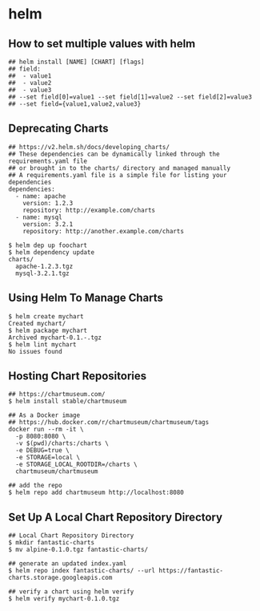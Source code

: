 helm
====

## How to set multiple values with helm

    ## helm install [NAME] [CHART] [flags]
    ## field:
    ##  - value1
    ##  - value2
    ##  - value3
    ## --set field[0]=value1 --set field[1]=value2 --set field[2]=value3
    ## --set field={value1,value2,value3}

## Deprecating Charts

    ## https://v2.helm.sh/docs/developing_charts/
    ## These dependencies can be dynamically linked through the requirements.yaml file
    ## or brought in to the charts/ directory and managed manually
    ## A requirements.yaml file is a simple file for listing your dependencies
    dependencies:
      - name: apache
        version: 1.2.3
        repository: http://example.com/charts
      - name: mysql
        version: 3.2.1
        repository: http://another.example.com/charts

    $ helm dep up foochart
    $ helm dependency update
    charts/
      apache-1.2.3.tgz
      mysql-3.2.1.tgz

## Using Helm To Manage Charts

    $ helm create mychart
    Created mychart/
    $ helm package mychart
    Archived mychart-0.1.-.tgz
    $ helm lint mychart
    No issues found

## Hosting Chart Repositories

    ## https://chartmuseum.com/
    $ helm install stable/chartmuseum

    ## As a Docker image
    ## https://hub.docker.com/r/chartmuseum/chartmuseum/tags
    docker run --rm -it \
      -p 8080:8080 \
      -v $(pwd)/charts:/charts \
      -e DEBUG=true \
      -e STORAGE=local \
      -e STORAGE_LOCAL_ROOTDIR=/charts \
      chartmuseum/chartmuseum

    ## add the repo
    $ helm repo add chartmuseum http://localhost:8080

## Set Up A Local Chart Repository Directory

    ## Local Chart Repository Directory
    $ mkdir fantastic-charts
    $ mv alpine-0.1.0.tgz fantastic-charts/

    ## generate an updated index.yaml
    $ helm repo index fantastic-charts/ --url https://fantastic-charts.storage.googleapis.com

    ## verify a chart using helm verify
    $ helm verify mychart-0.1.0.tgz
